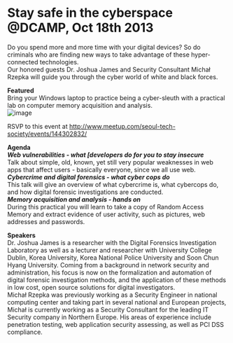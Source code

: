 Stay safe in the cyberspace @DCAMP, Oct 18th 2013
=================================================

Do you spend more and more time with your digital devices? So do
criminals who are finding new ways to take advantage of these
hyper-connected technologies.\
Our honored guests Dr. Joshua James and Security Consultant Michał
Rzepka will guide you through the cyber world of white and black forces.

**Featured**\
Bring your Windows laptop to practice being a cyber-sleuth with a
practical lab on computer memory acquisition and analysis.\
![image](http://3.bp.blogspot.com/_2hM3rrwU8kI/TPEkYiKDaLI/AAAAAAAAAx0/rExWBO8i1eo/s320/cyber-crime-and-identity-theft.jpg)

RSVP to this event
at <http://www.meetup.com/seoul-tech-society/events/144302832/>

**Agenda**\
***Web vulnerabilities - what [developers do for you to stay
insecure***\
Talk about simple, old, known, yet still very popular weaknesses in web
apps that affect users - basically everyone, since we all use web.\
***Cybercrime and digital forensics - what cyber cops do***\
This talk will give an overview of what cybercrime is, what cybercops
do, and how digital forensic investigations are conducted.\
***Memory acquisition and analysis - hands on***\
During this practical you will learn to take a copy of Random Access
Memory and extract evidence of user activity, such as pictures, web
addresses and passwords.

**Speakers**\
Dr. Joshua James is a researcher with the Digital Forensics
Investigation Laboratory as well as a lecturer and researcher with
University College Dublin, Korea University, Korea National Police
University and Soon Chun Hyang University. Coming from a background in
network security and administration, his focus is now on the
formalization and automation of digital forensic investigation methods,
and the application of these methods in low cost, open source solutions
for digital investigators.\
Michał Rzepka was previously working as a Security Engineer in national
computing center and taking part in several national and European
projects, Michał is currently working as a Security Consultant for the
leading IT Security company in Northern Europe. His areas of experience
include penetration testing, web application security assessing, as well
as PCI DSS compliance.


